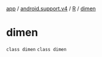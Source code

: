 [app](../../../index.md) / [android.support.v4](../../index.md) / [R](../index.md) / [dimen](.)

# dimen

`class dimen`
`class dimen`